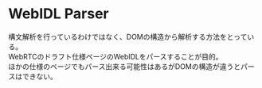 # WebIDL Parser
構文解析を行っているわけではなく、DOMの構造から解析する方法をとっている。  
WebRTCのドラフト仕様ページのWebIDLをパースすることが目的。  
ほかの仕様のページでもパース出来る可能性はあるがDOMの構造が違うとパースはできない。  


